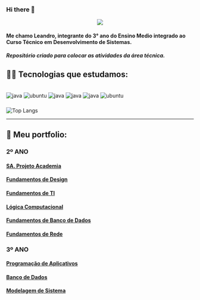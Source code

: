 ### Hi there 👋

<div align="center">
  <img src="https://user-images.githubusercontent.com/102531267/224816958-376cb141-9f93-4616-8bd7-2e62656cf608.png" />
</div>

#### Me chamo Leandro, integrante do 3° ano do Ensino Medio integrado ao Curso Técnico em Desenvolvimento de Sistemas.
##### Repositório criado para colocar as atividades da área técnica.

## 🐱‍💻 Tecnologias que estudamos:
<div style="display : inline_block"><br/>
  <img align="center" alt="java" src="https://img.shields.io/badge/Shell_Script-121011?style=for-the-badge&logo=gnu-bash&logoColor=white" />
  <img align="center" alt="ubuntu" src="https://img.shields.io/badge/SQLite-07405E?style=for-the-badge&logo=sqlite&logoColor=white" />
  <img align="center" alt="java" src="https://img.shields.io/badge/apache%20netbeans-1B6AC6?style=for-the-badge&logo=apache%20netbeans%20IDE&logoColor=white" />
  <img align="center" alt="java" src="https://img.shields.io/badge/Android_Studio-3DDC84?style=for-the-badge&logo=android-studio&logoColor=white" />
  <img align="center" alt="java" src="https://img.shields.io/badge/Java-ED8B00?style=for-the-badge&logo=openjdk&logoColor=white" />
  <img align="center" alt="ubuntu" src="https://img.shields.io/badge/Ubuntu-E95420?style=for-the-badge&logo=ubuntu&logoColor=white" />
  
</div>

###

![Top Langs](https://github-readme-stats.vercel.app/api/top-langs/?username=y-leandro&layout=compact&theme=tokyonight)

-----------------------------------------------------------------------------------------------------------

## 💾 Meu portfolio:

### 2º ANO 

#### [SA. Projeto Academia](https://github.com/y-leandro/portfolio2/tree/main/SA%20-%20Contextualiza%C3%A7%C3%A3o)

#### [Fundamentos de Design](https://github.com/y-leandro/portfolio2/tree/main/Fundamentos%20de%20Design)

#### [Fundamentos de TI](https://github.com/y-leandro/portfolio2/tree/main/Fundamentos%20de%20TI)

#### [Lógica Computacional](https://github.com/y-leandro/portfolio2/tree/main/L%C3%B3gica%20Computacional)

#### [Fundamentos de Banco de Dados](https://github.com/y-leandro/portfolio2/tree/main/Banco%20de%20Dados)

#### [Fundamentos de Rede](https://github.com/y-leandro/portfolio2/tree/main/Fundamentos%20de%20Rede)

### 3º ANO

#### [Programação de Aplicativos](https://github.com/y-leandro/portfolio2/tree/main/Programa%C3%A7%C3%A3o%20de%20Aplicativos)

#### [Banco de Dados](https://github.com/y-leandro/portfolio2/tree/main/banco%20de%20dados)

#### [Modelagem de Sistema](https://github.com/y-leandro/portfolio2/tree/main/Modelagem%20de%20Sistema)





